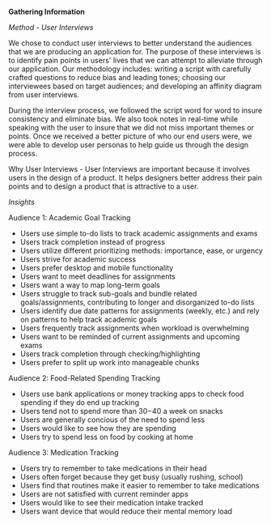 **Gathering Information**

*Method - User Interviews*

We chose to conduct user interviews to better understand the audiences that we are producing an application for. The purpose of these interviews is to identify pain points in users' lives that we can attempt to alleviate through our application. Our methodology includes: writing a script with carefully crafted questions to reduce bias and leading tones; choosing our interviewees based on target audiences; and developing an affinity diagram from user interviews. 

During the interview process, we followed the script word for word to insure consistency and eliminate bias. We also took notes in real-time while speaking with the user to insure that we did not miss important themes or points. Once we received a better picture of who our end users were, we were able to develop user personas to help guide us through the design process. 

Why User Interviews - User Interviews are important because it involves users in the design of a product. It helps designers better address their pain points and to design a product that is attractive to a user. 

*Insights*

Audience 1: Academic Goal Tracking
- Users use simple to-do lists to track academic assignments and exams
- Users track completion instead of progress 
- Users utilize different prioritizing methods: importance, ease, or urgency 
- Users strive for academic success
- Users prefer desktop and mobile functionality
- Users want to meet deadlines for assignments
- Users want a way to map long-term goals
- Users struggle to track sub-goals and bundle related goals/assignments, contributing to longer and disorganized to-do lists
- Users identify due date patterns for assignments (weekly, etc.) and rely on patterns to help track academic goals
- Users frequently track assignments when workload is overwhelming 
- Users want to be reminded of current assignments and upcoming exams
- Users track completion through checking/highlighting
- Users prefer to split up work into manageable chunks

Audience 2: Food-Related Spending Tracking
- Users use bank applications or money tracking apps to check food spending if they do end up tracking 
- Users tend not to spend more than $30-$40 a week on snacks 
- Users are generally concious of the need to spend less 
- Users would like to see how they are spending 
- Users try to spend less on food by cooking at home 

Audience 3: Medication Tracking
- Users try to remember to take medications in their head
- Users often forget because they get busy (usually rushing, school)
- Users find that routines make it easier to remember to take medications
- Users are not satisfied with current reminder apps
- Users would like to see their medication intake tracked 
- Users want device that would reduce their mental memory load 

